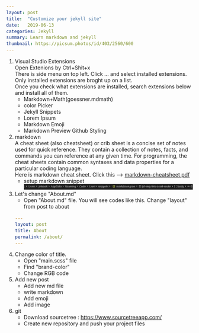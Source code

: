 ```yaml
---
layout: post
title:  "Customize your jekyll site"
date:   2019-06-13
categories: Jekyll
summary: Learn markdown and jekyll
thumbnail: https://picsum.photos/id/403/2560/600
---
```


1. Visual Studio Extensions   
    Open Extenions by Ctrl+Shit+x  
    There is side menu on top left. Click ... and select installed extensions. Only installed extensions are broght up on a list.   
    Once you check what extensions are installed, search extensions below and install all of them.    
    * Markdown+Math(goessner.mdmath)
    * color Picker
    * Jekyll Snippets
    * Lorem Ipsum
    * Markdown Emoji
    * Markdown Preview Github Styling  
2. markdown  
    A cheat sheet (also cheatsheet) or crib sheet is a concise set of notes used for quick reference. They contain a collection of notes, facts, and commands you can reference at any given time. For programming, the cheat sheets contain common syntaxes and data properties for a particular coding language.  
    Here is markdown cheat sheet. Click this --> [markdown-cheatsheet pdf](/assets/markdown-cheatsheet-online.pdf)
    * setup markdown snippet
    ![ markdown snippet](/assets/img/markdownsnippet.JPG) 
3. Let's change "About.md"   
    * Open "About.md" file. You will see codes like this. Change "layout" from post to about  
    ```yaml
    ---
    layout: post
    title: About
    permalink: /about/
    ---
    ```
4. Change color of title.  
    * Open "main.scss" file  
    * Find "brand-color"  
    * Change RGB code  
5. Add new post    
    * Add new md file  
    * write markdown 
    * Add emoji
    * Add image
6. git
    * Download sourcetree :  https://www.sourcetreeapp.com/
    * Create new repository and push your project files


